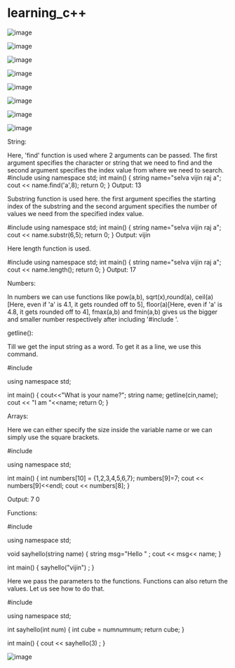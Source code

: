 # learning_c++

![image](https://github.com/user-attachments/assets/76099c2d-4bff-4860-ba50-e70b3255b56d)

![image](https://github.com/user-attachments/assets/f826cdcf-0bcf-48e4-9fca-416db5c9b3c4)

![image](https://github.com/user-attachments/assets/0297eac5-027d-40e6-8747-b044f4dfe70f)

![image](https://github.com/user-attachments/assets/8fbfb7b2-d012-41c2-a6c7-ef7c057a8edf)

![image](https://github.com/user-attachments/assets/f3b9d2fb-0fbd-4a7a-ab4f-ee5439f6a899)

![image](https://github.com/user-attachments/assets/1cf2e709-8fb6-40fb-896a-fe8ff0ca8bd9)

![image](https://github.com/user-attachments/assets/d5b3355e-ce75-42aa-a557-84f9df497281)

![image](https://github.com/user-attachments/assets/0aa50451-b5ff-41e2-8270-d2f20a59b485)



String: 

  Here, 'find' function is used where 2 arguments can be passed. The first argument specifies the character or string that we need to find and the second argument specifies the index value from where we need to search.
#include <iostream>
using namespace std;
int main() {
    string name="selva vijin raj a";
    cout << name.find('a',8);
    return 0;
}
Output: 13

Substring function is used here. the first argument specifies the starting index of the substring and the second argument specifies the number of values we need from the specified index value.

#include <iostream>
using namespace std;
int main() {
    string name="selva vijin raj a";
    cout << name.substr(6,5);
    return 0;
}
Output: vijin

Here length function is used.

#include <iostream>
using namespace std;
int main() {
    string name="selva vijin raj a";
    cout << name.length();
    return 0;
}
Output: 17

Numbers: 

In numbers we can use functions like pow(a,b), sqrt(x),round(a), ceil(a)[Here, even if 'a' is 4.1, it gets rounded off to 5], floor(a)[Here, even if 'a' is 4.8, it gets rounded off to 4], fmax(a,b) and fmin(a,b) gives us the bigger and smaller number respectively   after including '#include <cmath>'.

getline():

Till we get the input string as a word. To get it as a line, we use this command.

#include<iostream>

using namespace std;

int main()
{
    cout<<"What is your name?";
    string name;
    getline(cin,name);
    cout << "I am "<<name;
    return 0;
}

Arrays:

Here we can either specify the size inside the variable name or we can simply use the square brackets. 

#include <iostream>

using namespace std;

int main() {
    int numbers[10] = {1,2,3,4,5,6,7};
    numbers[9]=7;
    cout << numbers[9]<<endl;
    cout << numbers[8];
}

Output: 7  0

Functions:

#include <iostream>

using namespace std;

void sayhello(string name) {
    string msg="Hello " ;
    cout << msg<< name;
}

int main() {
    sayhello("vijin") ;
}

Here we pass the parameters to the functions. Functions can also return the values. Let us see how to do that.

#include <iostream>

using namespace std;

int sayhello(int num) {
    int cube = num*num*num;
    return cube;
}

int main() {
    cout << sayhello(3) ;
}

![image](https://github.com/user-attachments/assets/d9722b9a-115c-41c6-a216-0658cc1e37c2)

